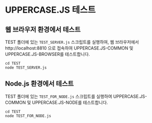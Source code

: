 # UPPERCASE.JS 테스트

## 웹 브라우저 환경에서 테스트
TEST 폴더에 있는 `TEST_SERVER.js` 스크립트를 실행하여, 웹 브라우저에서 http://localhost:8810 으로 접속하여 UPPERCASE.JS-COMMON 및 UPPERCASE.JS-BROWSER를 테스트합니다.

```
cd TEST
node TEST_SERVER.js
```

## Node.js 환경에서 테스트
TEST 폴더에 있는 `TEST_FOR_NODE.js` 스크립트를 실행하여 UPPERCASE.JS-COMMON 및 UPPERCASE.JS-NODE를 테스트합니다.

```
cd TEST
node TEST_FOR_NODE.js
```
